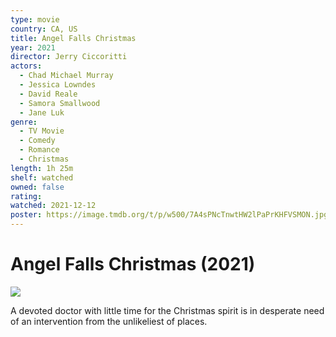 ```yaml
---
type: movie
country: CA, US
title: Angel Falls Christmas
year: 2021
director: Jerry Ciccoritti
actors:
  - Chad Michael Murray
  - Jessica Lowndes
  - David Reale
  - Samora Smallwood
  - Jane Luk
genre:
  - TV Movie
  - Comedy
  - Romance
  - Christmas
length: 1h 25m
shelf: watched
owned: false
rating:
watched: 2021-12-12
poster: https://image.tmdb.org/t/p/w500/7A4sPNcTnwtHW2lPaPrKHFVSMON.jpg
---
```


# Angel Falls Christmas (2021)

![](https://image.tmdb.org/t/p/w500/7A4sPNcTnwtHW2lPaPrKHFVSMON.jpg)

A devoted doctor with little time for the Christmas spirit is in desperate need of an intervention from the unlikeliest of places.